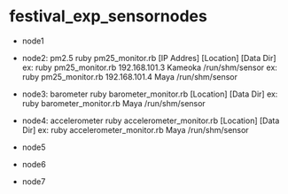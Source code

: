 # festival_exp_sensornodes

- node1

- node2: pm2.5
ruby pm25_monitor.rb [IP Addres] [Location] [Data Dir]
ex: ruby pm25_monitor.rb 192.168.101.3 Kameoka /run/shm/sensor
ex: ruby pm25_monitor.rb 192.168.101.4 Maya /run/shm/sensor

- node3: barometer
ruby barometer_monitor.rb [Location] [Data Dir]
ex: ruby barometer_monitor.rb Maya /run/shm/sensor

- node4: accelerometer
ruby accelerometer_monitor.rb [Location] [Data Dir]
ex: ruby accelerometer_monitor.rb Maya /run/shm/sensor

- node5

- node6

- node7

